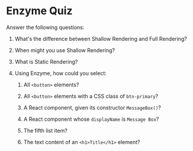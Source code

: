 # Enzyme Quiz

Answer the following questions:

1. What's the difference between Shallow Rendering and
   Full Rendering?

2. When might you use Shallow Rendering?

3. What is Static Rendering?

4. Using Enzyme, how could you select:

   1. All `<button>` elements?

   2. All `<button>` elements with a CSS class of `btn-primary`?

   3. A React component, given its constructor `MessageBox()`?

   4. A React component whose `displayName` is `Message Box`?

   5. The fifth list item?

   6. The text content of an `<h1>Title</h1>` element?
